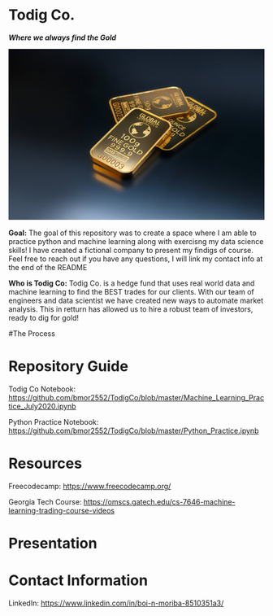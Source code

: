 # Todig Co.

***Where we always find the Gold***

![gold blocks](https://github.com/bmor2552/TodigCo/blob/master/thumbnail_large.jpg)

**Goal:** The goal of this repository was to create a space where I am able to practice python and machine learning along with exercisng my data science skills! I have created a  fictional company to present my findigs of course. Feel free to reach out if you have any questions, I will link my contact info at the end of the README

**Who is Todig Co:** Todig Co. is a hedge fund that uses real world data and machine learning to find the BEST trades for our clients. With our team of engineers and data scientist we have created new ways to automate market analysis. This in retturn has allowed us to hire a robust team of investors, ready to dig for gold! 

#The Process


# Repository Guide
Todig Co Notebook: https://github.com/bmor2552/TodigCo/blob/master/Machine_Learning_Practice_July2020.ipynb

Python Practice Notebook: https://github.com/bmor2552/TodigCo/blob/master/Python_Practice.ipynb

# Resources
Freecodecamp: https://www.freecodecamp.org/

Georgia Tech Course: https://omscs.gatech.edu/cs-7646-machine-learning-trading-course-videos

# Presentation

# Contact Information
LinkedIn: https://www.linkedin.com/in/boi-n-moriba-8510351a3/

